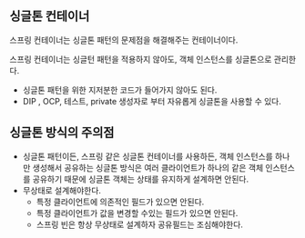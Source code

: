 ## 싱글톤 컨테이너
스프링 컨테이너는 싱글톤 패턴의 문제점을 해결해주는 컨테이너이다.

스프링 컨테이너는 싱글턴 패턴을 적용하지 않아도, 객체 인스턴스를
싱글톤으로 관리한다.
- 싱글톤 패턴을 위한 지저분한 코드가 들어가지 않아도 된다.
- DIP , OCP, 테스트, private 생성자로 부터 자유롭게 싱글톤을 사용할 수 있다.


## 싱글톤 방식의 주의점
- 싱글톤 패턴이든, 스프링 같은 싱글톤 컨테이너를 사용하든,
객체 인스턴스를 하나만 생성해서 공유하는 싱글톤 방식은 여러 클라이언트가 하나의 같은 객체 인스턴스를 공유하기 때문에 싱글톤 객체는 상태를 유지하게 설계하면 안된다.
- 무상태로 설계해야한다.
  - 특정 클라이언트에 의존적인 필드가 있으면 안된다.
  - 특정 클라이언트가 값을 변경할 수있는 필드가 있으면 안된다.
  - 스프링 빈은 항상 무상태로 설계하자 공유필드는 조심해야한다.